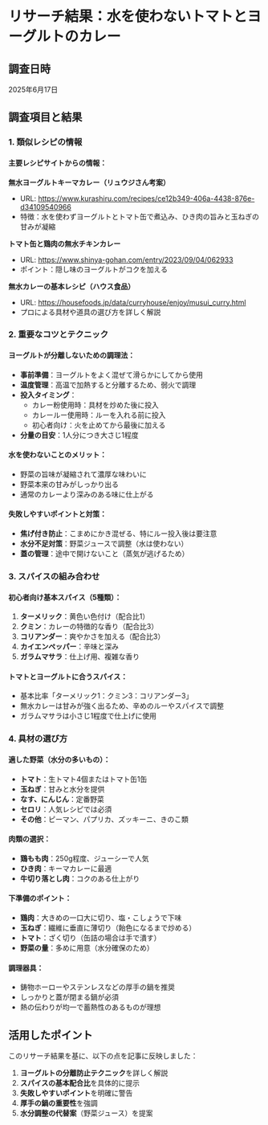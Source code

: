 # リサーチ結果：水を使わないトマトとヨーグルトのカレー

## 調査日時
2025年6月17日

## 調査項目と結果

### 1. 類似レシピの情報

#### 主要レシピサイトからの情報：

**無水ヨーグルトキーマカレー（リュウジさん考案）**
- URL: https://www.kurashiru.com/recipes/ce12b349-406a-4438-876e-d34109540966
- 特徴：水を使わずヨーグルトとトマト缶で煮込み、ひき肉の旨みと玉ねぎの甘みが凝縮

**トマト缶と鶏肉の無水チキンカレー**
- URL: https://www.shinya-gohan.com/entry/2023/09/04/062933
- ポイント：隠し味のヨーグルトがコクを加える

**無水カレーの基本レシピ（ハウス食品）**
- URL: https://housefoods.jp/data/curryhouse/enjoy/musui_curry.html
- プロによる具材や道具の選び方を詳しく解説

### 2. 重要なコツとテクニック

#### ヨーグルトが分離しないための調理法：
- **事前準備**：ヨーグルトをよく混ぜて滑らかにしてから使用
- **温度管理**：高温で加熱すると分離するため、弱火で調理
- **投入タイミング**：
  - カレー粉使用時：具材を炒めた後に投入
  - カレールー使用時：ルーを入れる前に投入
  - 初心者向け：火を止めてから最後に加える
- **分量の目安**：1人分につき大さじ1程度

#### 水を使わないことのメリット：
- 野菜の旨味が凝縮されて濃厚な味わいに
- 野菜本来の甘みがしっかり出る
- 通常のカレーより深みのある味に仕上がる

#### 失敗しやすいポイントと対策：
- **焦げ付き防止**：こまめにかき混ぜる、特にルー投入後は要注意
- **水分不足対策**：野菜ジュースで調整（水は使わない）
- **蓋の管理**：途中で開けないこと（蒸気が逃げるため）

### 3. スパイスの組み合わせ

#### 初心者向け基本スパイス（5種類）：
1. **ターメリック**：黄色い色付け（配合比1）
2. **クミン**：カレーの特徴的な香り（配合比3）
3. **コリアンダー**：爽やかさを加える（配合比3）
4. **カイエンペッパー**：辛味と深み
5. **ガラムマサラ**：仕上げ用、複雑な香り

#### トマトとヨーグルトに合うスパイス：
- 基本比率「ターメリック1：クミン3：コリアンダー3」
- 無水カレーは甘みが強く出るため、辛めのルーやスパイスで調整
- ガラムマサラは小さじ1程度で仕上げに使用

### 4. 具材の選び方

#### 適した野菜（水分の多いもの）：
- **トマト**：生トマト4個またはトマト缶1缶
- **玉ねぎ**：甘みと水分を提供
- **なす、にんじん**：定番野菜
- **セロリ**：人気レシピでは必須
- **その他**：ピーマン、パプリカ、ズッキーニ、きのこ類

#### 肉類の選択：
- **鶏もも肉**：250g程度、ジューシーで人気
- **ひき肉**：キーマカレーに最適
- **牛切り落とし肉**：コクのある仕上がり

#### 下準備のポイント：
- **鶏肉**：大きめの一口大に切り、塩・こしょうで下味
- **玉ねぎ**：繊維に垂直に薄切り（飴色になるまで炒める）
- **トマト**：ざく切り（缶詰の場合は手で潰す）
- **野菜の量**：多めに用意（水分確保のため）

#### 調理器具：
- 鋳物ホーローやステンレスなどの厚手の鍋を推奨
- しっかりと蓋が閉まる鍋が必須
- 熱の伝わりが均一で蓄熱性のあるものが理想

## 活用したポイント

このリサーチ結果を基に、以下の点を記事に反映しました：

1. **ヨーグルトの分離防止テクニック**を詳しく解説
2. **スパイスの基本配合比**を具体的に提示
3. **失敗しやすいポイント**を明確に警告
4. **厚手の鍋の重要性**を強調
5. **水分調整の代替案**（野菜ジュース）を提案